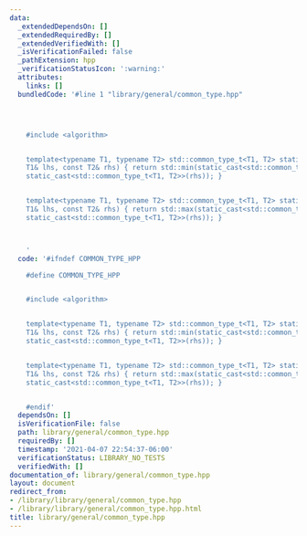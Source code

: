 ```yaml
---
data:
  _extendedDependsOn: []
  _extendedRequiredBy: []
  _extendedVerifiedWith: []
  _isVerificationFailed: false
  _pathExtension: hpp
  _verificationStatusIcon: ':warning:'
  attributes:
    links: []
  bundledCode: '#line 1 "library/general/common_type.hpp"




    #include <algorithm>


    template<typename T1, typename T2> std::common_type_t<T1, T2> static min(const
    T1& lhs, const T2& rhs) { return std::min(static_cast<std::common_type_t<T1, T2>>(lhs),
    static_cast<std::common_type_t<T1, T2>>(rhs)); }


    template<typename T1, typename T2> std::common_type_t<T1, T2> static max(const
    T1& lhs, const T2& rhs) { return std::max(static_cast<std::common_type_t<T1, T2>>(lhs),
    static_cast<std::common_type_t<T1, T2>>(rhs)); }



    '
  code: '#ifndef COMMON_TYPE_HPP

    #define COMMON_TYPE_HPP


    #include <algorithm>


    template<typename T1, typename T2> std::common_type_t<T1, T2> static min(const
    T1& lhs, const T2& rhs) { return std::min(static_cast<std::common_type_t<T1, T2>>(lhs),
    static_cast<std::common_type_t<T1, T2>>(rhs)); }


    template<typename T1, typename T2> std::common_type_t<T1, T2> static max(const
    T1& lhs, const T2& rhs) { return std::max(static_cast<std::common_type_t<T1, T2>>(lhs),
    static_cast<std::common_type_t<T1, T2>>(rhs)); }


    #endif'
  dependsOn: []
  isVerificationFile: false
  path: library/general/common_type.hpp
  requiredBy: []
  timestamp: '2021-04-07 22:54:37-06:00'
  verificationStatus: LIBRARY_NO_TESTS
  verifiedWith: []
documentation_of: library/general/common_type.hpp
layout: document
redirect_from:
- /library/library/general/common_type.hpp
- /library/library/general/common_type.hpp.html
title: library/general/common_type.hpp
---
```

